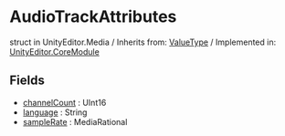 # AudioTrackAttributes
struct in UnityEditor.Media
 / Inherits from: <a href="https://docs.unity3d.com/6000.1/Documentation/ScriptReference/ValueType.html">ValueType</a> / Implemented in: <a href="https://docs.unity3d.com/6000.1/Documentation/ScriptReference/UnityEditor.CoreModule.html">UnityEditor.CoreModule</a>

## Fields
- <a href="https://docs.unity3d.com/6000.1/Documentation/ScriptReference/AudioTrackAttributes-channelCount.html">channelCount</a> : UInt16
- <a href="https://docs.unity3d.com/6000.1/Documentation/ScriptReference/AudioTrackAttributes-language.html">language</a> : String
- <a href="https://docs.unity3d.com/6000.1/Documentation/ScriptReference/AudioTrackAttributes-sampleRate.html">sampleRate</a> : MediaRational
